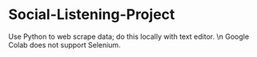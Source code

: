 # Social-Listening-Project

Use Python to web scrape data; do this locally with text editor. \n
Google Colab does not support Selenium.
